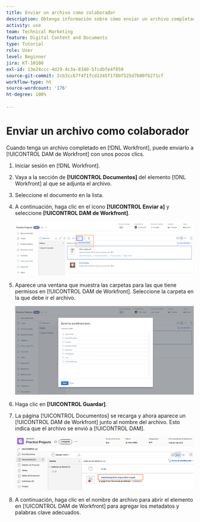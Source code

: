 ```yaml
---
title: Enviar un archivo como colaborador
description: Obtenga información sobre cómo enviar un archivo completado en  [!DNL Workfront]  a [!UICONTROL DAM de Workfront].
activity: use
team: Technical Marketing
feature: Digital Content and Documents
type: Tutorial
role: User
level: Beginner
jira: KT-10108
exl-id: 13e24ccc-4d29-4c3a-8340-5fcdbfe4f859
source-git-commit: 2cb3cc67f4f1fcd1345f178bf525d7b00f6271cf
workflow-type: ht
source-wordcount: '176'
ht-degree: 100%

---
```


# Enviar un archivo como colaborador

Cuando tenga un archivo completado en [!DNL Workfront], puede enviarlo a [!UICONTROL DAM de Workfront] con unos pocos clics.

1. Iniciar sesión en [!DNL Workfront].
1. Vaya a la sección de **[!UICONTROL Documentos]** del elemento [!DNL Workfront] al que se adjunta el archivo.
1. Seleccione el documento en la lista.
1. A continuación, haga clic en el icono **[!UICONTROL Enviar a]** y seleccione **[!UICONTROL DAM de Workfront]**.

   ![Una imagen del icono [!UICONTROL Compartir en] en [!DNL Workfront]](assets/04-send-to-wrkfront-dam.png)

1. Aparece una ventana que muestra las carpetas para las que tiene permisos en [!UICONTROL DAM de Workfront]. Seleccione la carpeta en la que debe ir el archivo.

   ![Imagen de la ventana que muestra las carpetas para las que tiene permisos en [!UICONTROL DAM de Workfront]](assets/05-workfront-dam-folders.png)

1. Haga clic en **[!UICONTROL Guardar]**.
1. La página [!UICONTROL Documentos] se recarga y ahora aparece un [!UICONTROL DAM de Workfront] junto al nombre del archivo. Esto indica que el archivo se envió a [!UICONTROL DAM].

   ![Una imagen del icono de [!UICONTROL DAM de Workfront] aparece junto al nombre del archivo](assets/06-dam-logo.png)

1. A continuación, haga clic en el nombre de archivo para abrir el elemento en [!UICONTROL DAM de Workfront] para agregar los metadatos y palabras clave adecuados.
